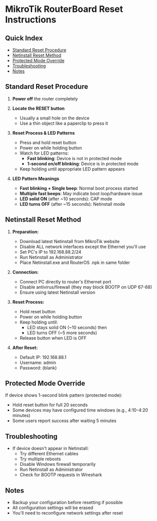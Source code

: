 # MikroTik RouterBoard Reset Instructions

## Quick Index

- [Standard Reset Procedure](#standard-reset-procedure)
- [Netinstall Reset Method](#netinstall-reset-method)
- [Protected Mode Override](#protected-mode-override)
- [Troubleshooting](#troubleshooting)
- [Notes](#notes)

## Standard Reset Procedure

1. **Power off** the router completely

2. **Locate the RESET button** 
   - Usually a small hole on the device
   - Use a thin object like a paperclip to press it

3. **Reset Process & LED Patterns**
   - Press and hold reset button
   - Power on while holding button
   - Watch for LED patterns:
     - **Fast blinking**: Device is not in protected mode
     - **1-second on/off blinking**: Device is in protected mode
   - Keep holding until appropriate LED pattern appears

4. **LED Pattern Meanings**
   - **Fast blinking + Single beep**: Normal boot process started
   - **Multiple fast beeps**: May indicate boot loop/hardware issue
   - **LED solid ON** (after ~10 seconds): CAP mode
   - **LED turns OFF** (after ~15 seconds): Netinstall mode

## Netinstall Reset Method

1. **Preparation:**
   - Download latest Netinstall from MikroTik website
   - Disable ALL network interfaces except the Ethernet you'll use
   - Set PC's IP to 192.168.88.2/24
   - Run Netinstall as Administrator
   - Place Netinstall.exe and RouterOS .npk in same folder

2. **Connection:**
   - Connect PC directly to router's Ethernet port
   - Disable antivirus/firewall (they may block BOOTP on UDP 67-68)
   - Ensure using latest Netinstall version

3. **Reset Process:**
   - Hold reset button
   - Power on while holding button
   - Keep holding until:
     - LED stays solid ON (~10 seconds) then
     - LED turns OFF (~5 more seconds)
   - Release button when LED is OFF

4. **After Reset:**
   - Default IP: 192.168.88.1
   - Username: admin
   - Password: (blank)

## Protected Mode Override

If device shows 1-second blink pattern (protected mode):
- Hold reset button for full 20 seconds
- Some devices may have configured time windows (e.g., 4:10-4:20 minutes)
- Some users report success after waiting 5 minutes

## Troubleshooting
- If device doesn't appear in Netinstall:
  - Try different Ethernet cables
  - Try multiple reboots
  - Disable Windows firewall temporarily
  - Run Netinstall as Administrator
  - Check for BOOTP requests in Wireshark

## Notes
- Backup your configuration before resetting if possible
- All configuration settings will be erased
- You'll need to reconfigure network settings after reset